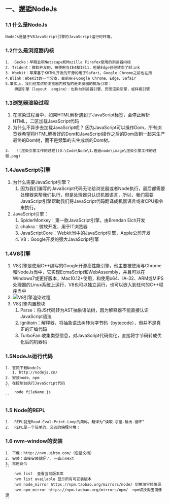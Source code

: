 ## 一、邂逅NodeJs

### 1.1 什么是NodeJs
    NodeJs是基于V8JavaScript引擎的JavaScript运行时环境。

### 1.2什么是浏览器内核
    1.  Gecko：早期去呗Netscape和Mozilla Firefox使用的浏览器内核
    2. Trident：微软开发的，被使用与IE4和IE11，但是Edge已经转向了Blink
    3. Wbekit：苹果基于KHTML开发的开源的用于Safari，Google Chrome之前也在用  
    4.Blink：WbeKit的一个分支，目前用于Google Chrome、Edge、Safair
    5.事实上，我们经常讲的浏览器内核指的是浏览器的排版引擎：
        排版引擎（layout  engine）：也称为浏览器引擎、页面渲染引擎，或样板引擎

### 1.3浏览器渲染过程
   1.   在渲染过程当中，如果HTML解析遇到了JavaScript标签，会停止解析HTML，二区加载JavaScript代码
   2.   为什么不异步去加载JavaScript呢？
        因为JavaScript可以操作Dom，所有浏览器希望将HTML解析好的Dom和JavaScript操作之后的Dom放到一起来生产最终的Dom树，而不是频繁的去生成新的Dom树。

    3.   ![渲染引擎工作的过程](D:\Code\Node\1.邂逅node\image\渲染引擎工作的过程.png)

### 1.4JavaScript引擎
   1.   为什么需要JavaScript引擎？
        1.   因为我们编写的JavaScript代码无论给浏览器或者Node执行，最后都需要处理器来帮我们执行，但是处理器只认识机器语言，所以，我们需要JavaScript引擎帮助我们将JavaScript代码翻译成机器语言或者CPU指令来执行。
   2.   JavaScript引擎：
        1.   SpiderMonkey：第一款JavaScript引擎，由Brendan Eich开发
        2.   chakra：微软开发，用于IT浏览器
        3.   JavaScriptCore：Webkit当中的JavaScript引擎，Apple公司开发
        4.   V8：Google开发的强大JavaScript引擎

### 1.4V8引擎
   1.   V8引擎是使用C++编写的Google开源高性能引擎，他主要被使用与Chrome和NodeJs当中，它实现EcmaScript和WebAssembly，并且可以在Windows7或更好版本，Mac10.12+使用，和使用x64、IA-32、ARM或MIPS处理器的Linux系统上运行，V8也可以独立运行，也可以嵌入到任何的C++程序当中
   2.   ![V8引擎渲染过程](D:\Code\Node\1.邂逅node\image\V8引擎渲染过程.png)
   3.  V8引擎内置模块
       1.  Parse：将JS代码转为AST抽象语法树，因为解释器不能直接认识JavaScript语法
       2.  lgnitioin：解释器，将抽象语法树转为字节码（bytecode），但并不是真正的汇编代码
       3.  TurboFan:收集类型信息，对JavaScript代码优化，直接将字节码转成优化后的机器码

### 1.5NodeJs运行代码
    1. 官网下载NodeJs
       1. http://nodejs.cn/
    2. 安装node、npm
    3. 在控制台执行JavaScript代码 
    ``
        node fileName.js
    ``

### 1.5 Node的REPL
    1.  REPL就是Read-Eval-Print-Loop的简称，翻译为“读取-求值-输出-循环”
    2.  REPL是一个简单的、交互的编程环境；

### 1.6 nvm-window的安装
    1. 下载：http://nvm.uihtm.com/（包括文档）
    2. 安装：直接安装就好了，一直点next
    3. 常用命令
    ``
        nvm list  查看当前版本库
        nvm list available 显示所有可安装版本
        nvm node_mirror https://npm.taobao.org/mirrors/node/ 切换淘宝镜像源
        nvm npm_mirror https://npm.taobao.org/mirrors/npm/  npm切换淘宝镜像源
    ``






